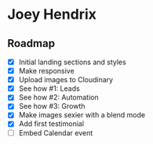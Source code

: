 # Joey Hendrix

## Roadmap

- [x] Initial landing sections and styles
- [x] Make responsive
- [x] Upload images to Cloudinary
- [x] See how #1: Leads
- [x] See how #2: Automation
- [x] See how #3: Growth
- [x] Make images sexier with a blend mode
- [x] Add first testimonial
- [ ] Embed Calendar event
